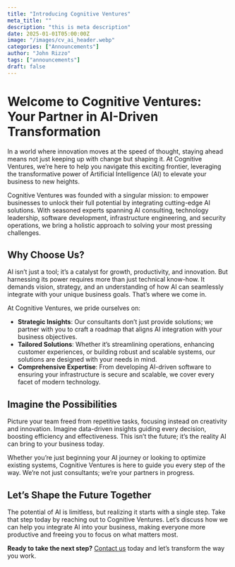 ```yaml
---
title: "Introducing Cognitive Ventures"
meta_title: ""
description: "this is meta description"
date: 2025-01-01T05:00:00Z
image: "/images/cv_ai_header.webp"
categories: ["Announcements"]
author: "John Rizzo"
tags: ["announcements"]
draft: false
---
```


# Welcome to Cognitive Ventures: Your Partner in AI-Driven Transformation 

In a world where innovation moves at the speed of thought, staying ahead means not just keeping up with change but shaping it. At Cognitive Ventures, we’re here to help you navigate this exciting frontier, leveraging the transformative power of Artificial Intelligence (AI) to elevate your business to new heights. 

Cognitive Ventures was founded with a singular mission: to empower businesses to unlock their full potential by integrating cutting-edge AI solutions. With seasoned experts spanning AI consulting, technology leadership, software development, infrastructure engineering, and security operations, we bring a holistic approach to solving your most pressing challenges. 

## Why Choose Us?

AI isn’t just a tool; it’s a catalyst for growth, productivity, and innovation. But harnessing its power requires more than just technical know-how. It demands vision, strategy, and an understanding of how AI can seamlessly integrate with your unique business goals. That’s where we come in. 

At Cognitive Ventures, we pride ourselves on:

* **Strategic Insights**: Our consultants don’t just provide solutions; we partner with you to craft a roadmap that aligns AI integration with your business objectives. 
* **Tailored Solutions**: Whether it’s streamlining operations, enhancing customer experiences, or building robust and scalable systems, our solutions are designed with your needs in mind. 
* **Comprehensive Expertise**: From developing AI-driven software to ensuring your infrastructure is secure and scalable, we cover every facet of modern technology. 

## Imagine the Possibilities 

Picture your team freed from repetitive tasks, focusing instead on creativity and innovation. Imagine data-driven insights guiding every decision, boosting efficiency and effectiveness. This isn’t the future; it’s the reality AI can bring to your business today. 

Whether you’re just beginning your AI journey or looking to optimize existing systems, Cognitive Ventures is here to guide you every step of the way. We’re not just consultants; we’re your partners in progress. 

## Let’s Shape the Future Together 

The potential of AI is limitless, but realizing it starts with a single step. Take that step today by reaching out to Cognitive Ventures. Let’s discuss how we can help you integrate AI into your business, making everyone more productive and freeing you to focus on what matters most. 

**Ready to take the next step?** <a href="/contact/">Contact us</a> today and let’s transform the way you work. 
